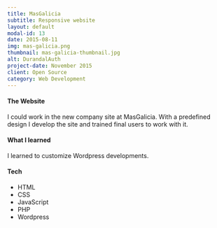 ```yaml
---
title: MasGalicia
subtitle: Responsive website
layout: default
modal-id: 13
date: 2015-08-11
img: mas-galicia.png
thumbnail: mas-galicia-thumbnail.jpg
alt: DurandalAuth
project-date: November 2015
client: Open Source
category: Web Development
---
```


#### The Website
I could work in the new company site at MasGalicia. With a predefined design I develop the site and trained final users to work with it.

#### What I learned
I learned to customize Wordpress developments.

#### Tech
- HTML
- CSS
- JavaScript
- PHP
- Wordpress
